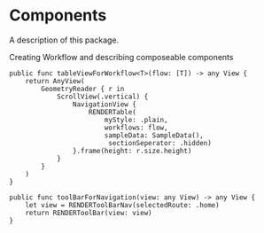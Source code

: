 # Components

A description of this package.

Creating Workflow and describing composeable components

    public func tableViewForWorkflow<T>(flow: [T]) -> any View {
        return AnyView(
            GeometryReader { r in
                ScrollView(.vertical) {
                    NavigationView {
                        RENDERTable( 
                            myStyle: .plain,
                            workflows: flow,
                            sampleData: SampleData(),
                             sectionSeperator: .hidden)
                    }.frame(height: r.size.height)
                }
            }
        )
    }
    
    public func toolBarForNavigation(view: any View) -> any View {
        let view = RENDERToolBarNav(selectedRoute: .home)
        return RENDERToolBar(view: view)
    }
